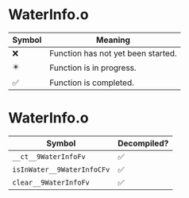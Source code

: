 # WaterInfo.o
| Symbol | Meaning 
| ------------- | ------------- 
| :x: | Function has not yet been started. 
| :eight_pointed_black_star: | Function is in progress. 
| :white_check_mark: | Function is completed. 


# WaterInfo.o
| Symbol | Decompiled? |
| ------------- | ------------- |
| `__ct__9WaterInfoFv` | :white_check_mark: |
| `isInWater__9WaterInfoCFv` | :white_check_mark: |
| `clear__9WaterInfoFv` | :white_check_mark: |
